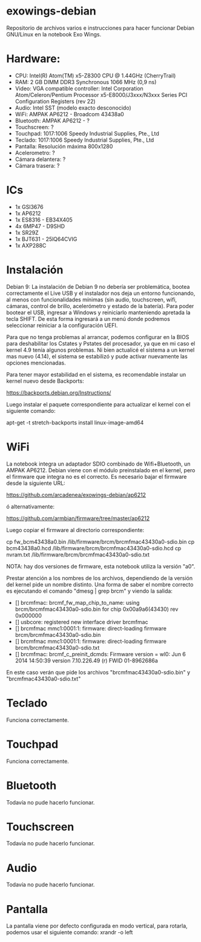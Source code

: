 # exowings-debian
Repositorio de archivos varios e instrucciones para hacer funcionar Debian GNU/Linux en la notebook Exo Wings.


Hardware:
=========
- CPU: Intel(R) Atom(TM) x5-Z8300  CPU @ 1.44GHz (CherryTrail)
- RAM: 2 GB DIMM DDR3 Synchronous 1066 MHz (0,9 ns)
- Video: VGA compatible controller: Intel Corporation Atom/Celeron/Pentium Processor x5-E8000/J3xxx/N3xxx Series PCI Configuration Registers (rev 22)
- Audio: Intel SST (modelo exacto desconocido)
- WiFi: AMPAK AP6212 - Broadcom 43438a0
- Bluetooth: AMPAK AP6212 - ?
- Touchscreen: ?
- Touchpad: 1017:1006 Speedy Industrial Supplies, Pte., Ltd
- Teclado: 1017:1006 Speedy Industrial Supplies, Pte., Ltd
- Pantalla: Resolución máxima 800x1280
- Acelerometro: ?
- Cámara delantera: ?
- Cámara trasera: ?

ICs
===
- 1x GSl3676
- 1x AP6212
- 1x ES8316 - EB34X405
- 4x 6MP47 - D9SHD
- 1x SR29Z
- 1x BJT631 - 25lQ64CVIG
- 1x AXP288C

Instalación
=========== 
Debian 9: La instalación de Debian 9 no debería ser problemática, bootea correctamente el Live USB y el instalador nos deja un entorno funcionando, al menos con funcionalidades mínimas (sin audio, touchscreen, wifi, cámaras, control de brillo, acelerómetro y estado de la batería).
Para poder bootear el USB, ingresar a Windows y reiniciarlo manteniendo apretada la tecla SHIFT. De esta forma ingresará a un menú donde podremos seleccionar reiniciar a la configuración UEFI.

Para que no tenga problemas al arrancar, podemos configurar en la BIOS para deshabilitar los Cstates y Pstates del procesador, ya que en mi caso el kernel 4.9 tenía algunos problemas. Ni bien actualicé el sistema a un kernel mas nuevo (4.14), el sistema se estabilizó y pude activar nuevamente las opciones mencionadas.


Para tener mayor estabilidad en el sistema, es recomendable instalar un kernel nuevo desde Backports:

https://backports.debian.org/Instructions/

Luego instalar el paquete correspondiente para actualizar el kernel con el siguiente comando:

apt-get -t stretch-backports install linux-image-amd64


WiFi
====
La notebook integra un adaptador SDIO combinado de Wifi+Bluetooth, un AMPAK AP6212. Debian viene con el módulo preinstalado en el kernel, pero el firmware que integra no es el correcto. Es necesario bajar el firmware desde la siguiente URL:

https://github.com/arcadenea/exowings-debian/ap6212

ó alternativamente:

https://github.com/armbian/firmware/tree/master/ap6212

Luego copiar el firmware al directorio correspondiente:

cp fw_bcm43438a0.bin /lib/firmware/brcm/brcmfmac43430a0-sdio.bin
cp bcm43438a0.hcd /lib/firmware/brcm/brcmfmac43430a0-sdio.hcd
cp nvram.txt /lib/firmware/brcm/brcmfmac43430a0-sdio.txt

NOTA: hay dos versiones de firmware, esta notebook utiliza la versión "a0".

Prestar atención a los nombres de los archivos, dependiendo de la versión del kernel pide un nombre distinto. Una forma de saber el nombre correcto es ejecutando el comando "dmesg | grep brcm" y viendo la salida:

- [] brcmfmac: brcmf_fw_map_chip_to_name: using brcm/brcmfmac43430a0-sdio.bin for chip 0x00a9a6(43430) rev 0x000000
- [] usbcore: registered new interface driver brcmfmac
- [] brcmfmac mmc1:0001:1: firmware: direct-loading firmware brcm/brcmfmac43430a0-sdio.bin
- [] brcmfmac mmc1:0001:1: firmware: direct-loading firmware brcm/brcmfmac43430a0-sdio.txt
- [] brcmfmac: brcmf_c_preinit_dcmds: Firmware version = wl0: Jun  6 2014 14:50:39 version 7.10.226.49 (r) FWID 01-8962686a

En este caso verán que pide los archivos "brcmfmac43430a0-sdio.bin" y "brcmfmac43430a0-sdio.txt"

Teclado
=======
Funciona correctamente.


Touchpad
========
Funciona correctamente.

Bluetooth
=========
Todavía no pude hacerlo funcionar.


Touchscreen
===========
Todavía no pude hacerlo funcionar.


Audio
=====
Todavía no pude hacerlo funcionar.


Pantalla
========
La pantalla viene por defecto configurada en modo vertical, para rotarla, podemos usar el siguiente comando: xrandr -o left


